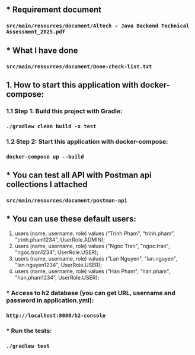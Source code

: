 ## * Requirement document
### `src/main/resources/document/Altech - Java Backend Technical Assessment_2025.pdf`

## * What I have done
### `src/main/resources/document/Done-check-list.txt`

## 1. How to start this application with docker-compose:
### 1.1 Step 1: Build this project with Gradle:
### `./gradlew clean build -x test`

### 1.2 Step 2: Start this application with docker-compose:
### `docker-compose up --build`

## * You can test all API with Postman api collections I attached
### `src/main/resources/document/postman-api`

## * You can use these default users:
1. users (name, username, role) values ("Trinh Pham", "trinh.pham", "trinh.pham1234", UserRole.ADMIN);
2. users (name, username, role) values ("Ngoc Tran", "ngoc.tran", "ngoc.tran1234", UserRole.USER);
3. users (name, username, role) values ("Lan Nguyen", "lan.nguyen", "lan.nguyen1234", UserRole.USER);
4. users (name, username, role) values ("Han Pham", "han.pham", "han.pham1234", UserRole.USER);

### * Access to h2 database (you can get URL, username and password in application.yml):
### `http://localhost:8080/h2-console`

### * Run the tests:
### `./gradlew test`